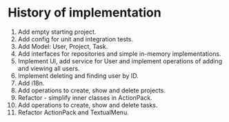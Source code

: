 History of implementation
=========================

1. Add empty starting project.
2. Add config for unit and integration tests.
3. Add Model: User, Project, Task.
4. Add interfaces for repositories and simple in-memory implementations.
5. Implement UI, add service for User and implement operations of adding and viewing all users.
6. Implement deleting and finding user by ID.
7. Add i18n.
8. Add operations to create, show and delete projects.
9. Refactor - simplify inner classes in ActionPack.
10. Add operations to create, show and delete tasks.
11. Refactor ActionPack and TextualMenu.
